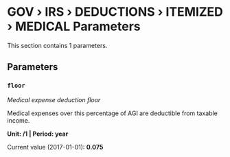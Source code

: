 # GOV › IRS › DEDUCTIONS › ITEMIZED › MEDICAL Parameters

This section contains 1 parameters.

## Parameters

### `floor`
*Medical expense deduction floor*

Medical expenses over this percentage of AGI are deductible from taxable income.

**Unit: /1 | Period: year**

Current value (2017-01-01): **0.075**

